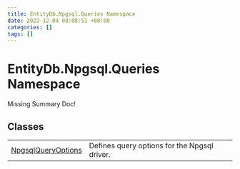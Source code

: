 ```yaml
---
title: EntityDb.Npgsql.Queries Namespace
date: 2022-12-04 08:08:51 +00:00
categories: []
tags: []
---
```


# EntityDb.Npgsql.Queries Namespace
Missing Summary Doc!
## Classes
<table><tr><td><a href='dotnet/entitydb-npgsql-queries-npgsqlqueryoptions'>NpgsqlQueryOptions</a></td><td>
Defines query options for the Npgsql driver.
</td></tr></table>
